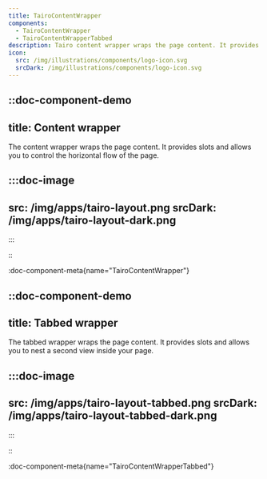 ```yaml
---
title: TairoContentWrapper
components:
  - TairoContentWrapper
  - TairoContentWrapperTabbed
description: Tairo content wrapper wraps the page content. It provides slots and allows you to control the horizontal flow of the page.
icon:
  src: /img/illustrations/components/logo-icon.svg
  srcDark: /img/illustrations/components/logo-icon.svg
---
```


::doc-component-demo
---
title: Content wrapper
---
The content wrapper wraps the page content. It provides slots and allows you to control the horizontal flow of the page.

:::doc-image
---
src: /img/apps/tairo-layout.png
srcDark: /img/apps/tairo-layout-dark.png
---
:::

::

:doc-component-meta{name="TairoContentWrapper"}

::doc-component-demo
---
title: Tabbed wrapper
---
The tabbed wrapper wraps the page content. It provides slots and allows you to nest a second view inside your page.


:::doc-image
---
src: /img/apps/tairo-layout-tabbed.png
srcDark: /img/apps/tairo-layout-tabbed-dark.png
---
:::

::

:doc-component-meta{name="TairoContentWrapperTabbed"}